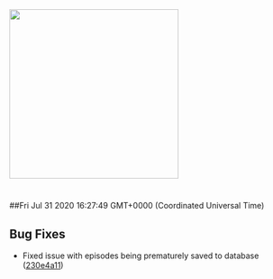 <img width="300px" src="https://sickrage.ca/img/logo-stacked.png" />

# 

##Fri Jul 31 2020 16:27:49 GMT+0000 (Coordinated Universal Time)


## Bug Fixes
  - Fixed issue with episodes being prematurely saved to database
  ([230e4a11](https://gitlab-ci-token:ofaZKTkyQmxscSrGsTjP@git.sickrage.ca/SiCKRAGE/sickrage/commit/230e4a11b46145fc881186a3ed574b2437d67350))




